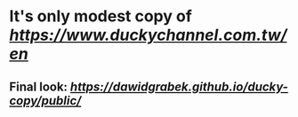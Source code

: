 # It's only modest copy of ***https://www.duckychannel.com.tw/en***

## Final look: ***https://dawidgrabek.github.io/ducky-copy/public/***
